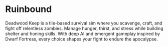 # Ruinbound
Deadwood Keep is a tile-based survival sim where you scavenge, craft, and fight off relentless zombies. Manage hunger, thirst, and stress while building shelter and honing skills. With deep AI and emergent gameplay inspired by Dwarf Fortress, every choice shapes your fight to endure the apocalypse.
